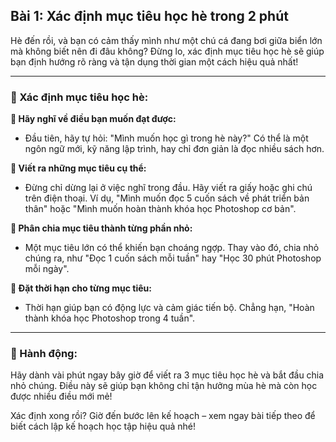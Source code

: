 ## Bài 1: Xác định mục tiêu học hè trong 2 phút

Hè đến rồi, và bạn có cảm thấy mình như một chú cá đang bơi giữa biển lớn mà không biết nên đi đâu không? Đừng lo, xác định mục tiêu học hè sẽ giúp bạn định hướng rõ ràng và tận dụng thời gian một cách hiệu quả nhất!

---

### 📌 Xác định mục tiêu học hè:

**🔹 Hãy nghĩ về điều bạn muốn đạt được:**
- Đầu tiên, hãy tự hỏi: "Mình muốn học gì trong hè này?" Có thể là một ngôn ngữ mới, kỹ năng lập trình, hay chỉ đơn giản là đọc nhiều sách hơn. 

**🔹 Viết ra những mục tiêu cụ thể:**
- Đừng chỉ dừng lại ở việc nghĩ trong đầu. Hãy viết ra giấy hoặc ghi chú trên điện thoại. Ví dụ, "Mình muốn đọc 5 cuốn sách về phát triển bản thân" hoặc "Mình muốn hoàn thành khóa học Photoshop cơ bản".

**🔹 Phân chia mục tiêu thành từng phần nhỏ:**
- Một mục tiêu lớn có thể khiến bạn choáng ngợp. Thay vào đó, chia nhỏ chúng ra, như "Đọc 1 cuốn sách mỗi tuần" hay "Học 30 phút Photoshop mỗi ngày". 

**🔹 Đặt thời hạn cho từng mục tiêu:**
- Thời hạn giúp bạn có động lực và cảm giác tiến bộ. Chẳng hạn, "Hoàn thành khóa học Photoshop trong 4 tuần".

---

### 🚀 Hành động:

Hãy dành vài phút ngay bây giờ để viết ra 3 mục tiêu học hè và bắt đầu chia nhỏ chúng. Điều này sẽ giúp bạn không chỉ tận hưởng mùa hè mà còn học được nhiều điều mới mẻ!

Xác định xong rồi? Giờ đến bước lên kế hoạch – xem ngay bài tiếp theo để biết cách lập kế hoạch học tập hiệu quả nhé!